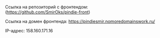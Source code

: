 Ссылка на репозиторий с фронтендом: (https://github.com/SmirOks/pindie-front)

Ссылка на домен фронтенда: https://pindiesmir.nomoredomainswork.ru/

IP-адрес: 158.160.171.16
